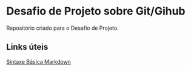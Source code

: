 # Desafio de Projeto sobre Git/Gihub
Repositório criado para o Desafio de Projeto.

## Links úteis
[ Sintaxe Básica Markdown ](https://www.markdownguide.org/)
